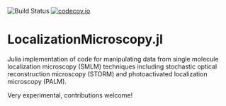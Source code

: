 ![Build Status](https://github.com/BioTurboNick/LocalizationMicroscopy/actions/workflows/main.yml/badge.svg)
[![codecov.io](https://codecov.io/github/BioTurboNick/LocalizationMicroscopy.jl/coverage.svg?branch=master)](https://codecov.io/github/BioTurboNick/LocalizationMicroscopy.jl?branch=master)

# LocalizationMicroscopy.jl
Julia implementation of code for manipulating data from single molecule localization microscopy (SMLM) techniques including stochastic optical reconstruction microscopy (STORM) and photoactivated localization microscopy (PALM).

Very experimental, contributions welcome!
